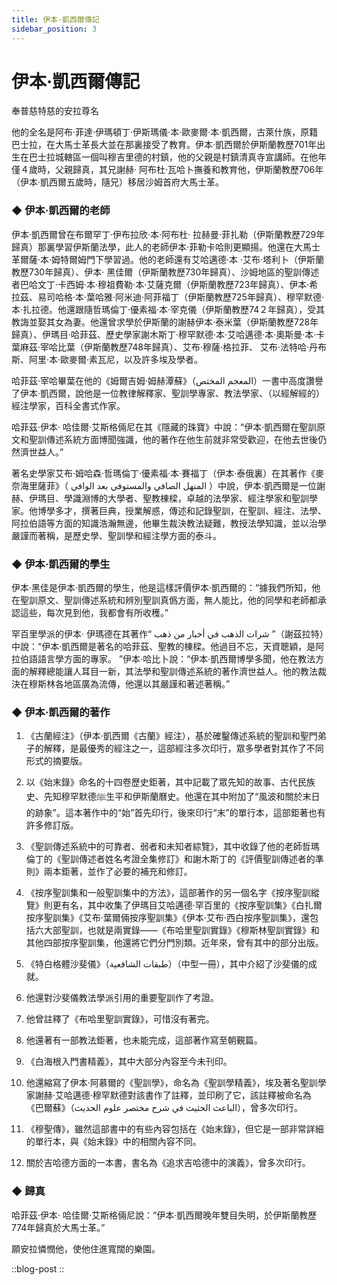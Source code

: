 ```yaml
---
title: 伊本·凱西爾傳記
sidebar_position: 3
---
```


# 伊本·凱西爾傳記

奉普慈特慈的安拉尊名

他的全名是阿布·菲達·伊瑪頓丁·伊斯瑪儀·本·歐麥爾·本·凱西爾，古萊什族，原籍巴士拉，在大馬士革長大並在那裏接受了教育。伊本·凱西爾於伊斯蘭教歷701年出生在巴士拉城轄區一個叫穆吉里德的村鎮，他的父親是村鎮清真寺宣講師。在他年僅４歲時，父親歸真，其兄謝赫· 阿布杜·瓦哈卜撫養和教育他，伊斯蘭教歷706年（伊本·凱西爾五歲時，隨兄）移居沙姆首府大馬士革。

### ◆ 伊本·凱西爾的老師

伊本·凱西爾曾在布爾罕丁·伊布拉欣·本·阿布杜· 拉赫曼·菲扎勒（伊斯蘭教歷729年歸真）那裏學習伊斯蘭法學，此人的老師伊本·菲勒卡哈則更顯揚。他還在大馬士革爾薩·本·姆特爾姆門下學習過。他的老師還有艾哈邁德·本 ·艾布·塔利卜（伊斯蘭教歷730年歸真）、伊本· 黑佳爾（伊斯蘭教歷730年歸真）、沙姆地區的聖訓傳述者巴哈文丁·卡西姆·本·穆祖費勒·本·艾薩克爾（伊斯蘭教歷723年歸真）、伊本·希拉茲、易司哈格·本·葉哈雅·阿米迪·阿菲福丁（伊斯蘭教歷725年歸真）、穆罕默德·本·扎拉德。他還跟隨哲瑪倫丁·優素福·本·宰克儀（伊斯蘭教歷74２年歸真），受其教誨並娶其女為妻。他還曾求學於伊斯蘭的謝赫伊本·泰米葉（伊斯蘭教歷728年歸真）、伊瑪目·哈菲茲、歷史學家謝木斯丁·穆罕默德·本·艾哈邁德·本·奧斯曼·本·卡葉麻茲·宰哈比葉（伊斯蘭教歷748年歸真）、艾布·穆薩·格拉菲、 艾布·法特哈·丹布斯、阿里·本·歐麥爾·素瓦尼，以及許多埃及學者。

哈菲茲·宰哈畢葉在他的《姆爾吉姆·姆赫潭蘇》（المعجم المختص）一書中高度讚譽了伊本·凱西爾，說他是一位教律解釋家、聖訓學專家、教法學家、（以經解經的）經注學家，百科全書式作家。

哈菲茲·伊本· 哈佳爾·艾斯格倆尼在其《隱藏的珠寶》中說：“伊本·凱西爾在聖訓原文和聖訓傳述系統方面博聞強識，他的著作在他生前就非常受歡迎，在他去世後仍然濟世益人。”

著名史學家艾布·姆哈森·哲瑪倫丁·優素福·本·賽福丁（伊本·泰俄裏）在其著作《麥奈海里薩菲》（ المنهل الصافي والمستوفي بعد الوافي ）中說，伊本·凱西爾是一位謝赫、伊瑪目、學識淵博的大學者、聖教棟樑，卓越的法學家、經注學家和聖訓學家。他博學多才，撰著巨典，授業解惑，傳述和記錄聖訓，在聖訓、經注、法學、阿拉伯語等方面的知識浩瀚無邊，他畢生裁決教法疑難，教授法學知識，並以治學嚴謹而著稱，是歷史學、聖訓學和經注學方面的泰斗。

### ◆ 伊本·凱西爾的學生

伊本·黑佳是伊本·凱西爾的學生，他是這樣評價伊本·凱西爾的：“據我們所知，他在聖訓原文、聖訓傳述系統和辨別聖訓真僞方面，無人能比，他的同學和老師都承認這些，每次見到他，我都會有所收穫。”

罕百里學派的伊本· 伊瑪德在其著作“ شرات الذهب في أخبار من ذهب ”（謝茲拉特）中說：“伊本·凱西爾是著名的哈菲茲、聖教的棟樑。他過目不忘，天資聰穎，是阿拉伯語語言學方面的專家。 ”伊本·哈比卜說：“伊本·凱西爾博學多聞，他在教法方面的解釋總能讓人耳目一新，其法學和聖訓傳述系統的著作濟世益人。他的教法裁決在穆斯林各地區廣為流傳，他還以其嚴謹和著述著稱。”

### ◆ 伊本·凱西爾的著作

1. 《古蘭經注》（伊本·凱西爾《古蘭》經注），基於確鑿傳述系統的聖訓和聖門弟子的解釋，是最優秀的經注之一，這部經注多次印行，眾多學者對其作了不同形式的摘要版。

1. 以《始末錄》命名的十四卷歷史鉅著，其中記載了眾先知的故事、古代民族史、先知穆罕默德ﷺ生平和伊斯蘭曆史。他還在其中附加了“風波和關於末日的跡象”。這本著作中的“始”首先印行，後來印行“末”的單行本，這部鉅著也有許多修訂版。

1. 《聖訓傳述系統中的可靠者、弱者和未知者綜覽》，其中收錄了他的老師哲瑪倫丁的《聖訓傳述者姓名考證全集修訂》和謝木斯丁的《評價聖訓傳述者的準則》兩本鉅著，並作了必要的補充和修訂。

1. 《按序聖訓集和一般聖訓集中的方法》，這部著作的另一個名字《按序聖訓縱覽》則更有名，其中收集了伊瑪目艾哈邁德·罕百里的《按序聖訓集》《白扎爾按序聖訓集》《艾布·葉爾倆按序聖訓集》《伊本·艾布·西白按序聖訓集》，還包括六大部聖訓，也就是兩實錄——《布哈里聖訓實錄》《穆斯林聖訓實錄》和其他四部按序聖訓集，他還將它們分門別類。近年來，曾有其中的部分出版。

1. 《特白格體沙斐儀》（طبقات الشافعية）（中型一冊），其中介紹了沙斐儀的成就。

1. 他還對沙斐儀教法學派引用的重要聖訓作了考證。

1. 他曾註釋了《布哈里聖訓實錄》，可惜沒有著完。

1. 他還著有一部教法鉅著，也未能完成，這部著作寫至朝覲篇。

1. 《白海根入門書精義》，其中大部分內容至今未刊印。

1. 他還縮寫了伊本·阿慕爾的《聖訓學》，命名為《聖訓學精義》，埃及著名聖訓學家謝赫·艾哈邁德·穆罕默德對該書作了註釋，並印刷了它，該註釋被命名為《巴爾蘇》（الباعث الحثيث في شرح مختصر علوم الحديث），曾多次印行。

1. 《穆聖傳》，雖然這部書中的有些內容包括在《始末錄》，但它是一部非常詳細的單行本，與《始末錄》中的相關內容不同。

1. 關於吉哈德方面的一本書，書名為《追求吉哈德中的演義》，曾多次印行。

### ◆ 歸真
哈菲茲·伊本· 哈佳爾·艾斯格倆尼說：“伊本·凱西爾晚年雙目失明，於伊斯蘭教歷774年歸真於大馬士革。”

願安拉憐憫他，使他住進寬闊的樂園。

::blog-post
::